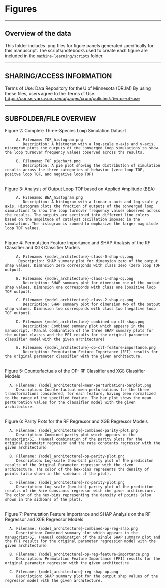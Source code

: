 # Figures

--------------------

Overview of the data
--------------------

This folder includes .png files for figure panels generated specifically for this manuscript. The scripts/notebooks used to create each figure are included in the `machine-learning/scripts` folder.

--------------------------

SHARING/ACCESS INFORMATION
--------------------------

Terms of Use: Data Repository for the U of Minnesota (DRUM) By using these files, users agree to the Terms of Use. <https://conservancy.umn.edu/pages/drum/policies/#terms-of-use>

---------------------

SUBFOLDER/FILE OVERVIEW
---------------------

   Figure 2: Complete Three-Species Loop Simulation Dataset

         A. Filename: TOF_histogram.png
            Description: A histogram with a log-scale x-axis and y-axis. Histogram plots the outputs of the converged loop simulations to show the loop turnover frequency values observed across the results.
         
         B. Filename: TOF_piechart.png
            Description: A pie plot showing the distribution of simulation results across the three categories of behavior (zero loop TOF, positve loop TOF, and negative loop TOF)

   \
   Figure 3: Analysis of Output Loop TOF based on Applied Amplitude (BEA)

         A. Filename: BEA_histogram.png
            Description: A histogram with a linear x-axis and log-scale y-axis. Histogram plots the fraction of outputs of the converged loop simulations to show the loop turnover frequency values observed across the results. The outputs are sectioned into different line colors based on the amplitude of catalyst oscillation imposed in the simulation. The histogram is zoomed to emphasize the larger magnitude loop TOF values.

   \
   Figure 4: Permutation Feature Importance and SHAP Analysis of the RF Classifier and XGB Classifier Models

         A. Filename: {model_architecture}-class-0-shap-op.png
          Description: SHAP summary plot for dimension zero of the output shap values. Dimension zero corresponds with class zero (zero loop TOF output).

         B. Filename: {model_architecture}-class-1-shap-op.png
            Description: SHAP summary plot for dimension one of the output shap values. Dimension one corresponds with class one (positive loop TOF output).

         C. Filename: {model_architecture}-class-2-shap-op.png
            Description: SHAP summary plot for dimension two of the output shap values. Dimension two corresponds with class two (negative loop TOF output).

         D. Filename: {model_architecture}-combined-op-clf-shap.png
            Description: Combined summary plot which appears in the manuscript. (Manual combination of the three SHAP summary plots for the output classes and the PFI results for the original parameter classifier model with the given architecture)

         E. Filename: {model_architecture}-op-clf-feature-importance.png
            Description: Permutation Feature Importance (PFI) results for the original parameter classifier with the given architecture.

   \
   Figure 5: Counterfactuals of the OP- RF Classifier and XGB Classifier Models

      A. Filename: {model_architecture}-mean-perturbations-barplot.png
         Description: Counterfactual mean perturbations for the three transformations considered, for each feature, having been normalized to the range of the specified feature. The bar plot shows the mean perturbation values for the classifier model with the given architecture.

   \
   Figure 6: Parity Plots for the RF Regressor and XGB Regressor Models

      A. Filename: {model_architecture}-combined-parity-plot.png
         Description: Combined parity plot which appears in the manuscript/SI. (Manual combination of the parity plots for the original parameter regressor and the rate constants regressor with the given architecture)
      
      B. Filename: {model_architecture}-op-parity-plot.png
         Description: Log-scale (hex-bin) parity plot of the prediciton results of the Original Parameter regressor with the given architecture. The color of the hex-bins represents the density of points (also shown in the sidebars of the plot).

      C. Filename: {model_architecture}-rc-parity-plot.png
         Description: Log-scale (hex-bin) parity plot of the prediciton results of the Rate Constants regressor with the given architecture. The color of the hex-bins representing the density of points (also shown in the sidebars of the plot).

   \
   Figure 7: Permutation Feature Importance and SHAP Analysis on the RF Regressor and XGB Regressor Models

      A. Filename: {model_architecture}-combined-op-reg-shap.png
         Description: Combined summary plot which appears in the manuscript/SI. (Manual combination of the single SHAP summary plot and the PFI results for the original parameter regression model with the given architecture)

      B. Filename: {model_architecture}-op-reg-feature-importance.png
         Description: Permutation Feature Importance (PFI) results for the original parameter regressor with the given architecture.

      C. Filename: {model_architecture}-reg-shap-op.png
         Description: SHAP summary plot for the output shap values of the regressor model with the given architecture.
